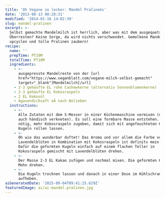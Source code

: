 ```yaml
---
title: 'Oh Vegane so lecker: Mandel Pralineés'
date: '2013-08-13 08:28:31'
modified: '2014-01-16 14:02:39'
slug: mandel-pralinen
excerpt: >-
  Selbst gemachte Mandelmilch ist herrlich, aber was mit dem ausgequetschten
  Überresten? Keine Sorge, da wird nichts verschwendet. Gemolkene Mandelreste
  upcyclen und tolle Pralinen zaubern!
recipe:
  name: ''
  prepTime: PT10M
  totalTime: PT10M
  ingredients:
    - >-
      ausgepresste Mandelreste von der [url
      href="https://www.veganblatt.com/vegane-milch-selbst-gemacht"
      target="_blank"]Mandelmilch[/url]
    - 2-3 gehäufte EL rohe Cashewkerne (alternativ Sonnenblumenkerne)
    - 2-3 gehäufte EL Kokosraspeln
    - 2 EL Kokosöl
    - Agavendicksaft oÄ nach Belieben
  instructions:
    - >-
      Alle Zutaten mit dem S-Messer in einer Küchenmaschine vermixen (notfalls
      auch händisch verkneten). Es soll eine formbare Masse entstehen. Wenn
      nötig, mehr Kokosraspeln zugeben, damit sich mit angefeuchteten Händen
      Kugeln rollen lassen.
    - >-
      Oh wie das wunderbar duftet! Das Aroma und vor allem die Farbe von
      Lavendelblüten in Kombination mit Kokosraspeln ist definitv mein Favorit.
      Dafür die geformten Kugeln einfach auf einem flachen Teller in
      Kokosraspeln gemischt mit Lavendelblüten drehen.
    - >-
      Der Masse 2-3 EL Kakao zufügen und nochmal mixen. Die geformten Kugeln in
      Mohn drehen.
    - >-
      Die Kugeln trocknen lassen und danach in einer Dose im Kühlschrank
      aufheben.
aiGeneratedDate: '2025-09-04T09:41:25.629Z'
featuredImage: ai/ai-mandel-pralinen.jpg
---
```


[<!-- Image removed (no copyright): mandel-pralinen-1024x337.jpg -->](https://www.veganblatt.com/i/mandel-pralinen.jpg)
